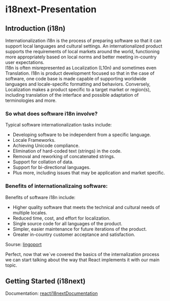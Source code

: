# i18next-Presentation

## Introduction (i18n)
Internationalization i18n is the process of preparing software so that it can support local languages and cultural settings. An internationalized product supports the requirements of local markets around the world, functioning more appropriately based on local norms and better meeting in-country user expectations.  
I18n is often misrepresented as Localization (L10n) and sometimes even Translation. I18n is product development focused so that in the case of software, one code base is made capable of supporting worldwide languages and locale-specific formatting and behaviors. Conversely, Localization makes a product specific to a target market or region(s), including translation of the interface and possible adaptation of terminologies and more.  

### So what does software i18n involve?  
Typical software internationalization tasks include:  
* Developing software to be independent from a specific language.
* Locale Frameworks.
* Achieving Unicode compliance.
* Elimination of hard-coded text (strings) in the code.
* Removal and reworking of concatenated strings.
* Support for collation of data.
* Support for bi-directional languages.
* Plus more, including issues that may be application and market specific.  

### Benefits of internationalizaing software:  
Benefits of software i18n include:  
* Higher quality software that meets the technical and cultural needs of multiple locales.
* Reduced time, cost, and effort for localization.
* Single source code for all languages of the product.
* Simpler, easier maintenance for future iterations of the product.
* Greater in-country customer acceptance and satisfaction.  

Sourse: [lingoport](https://lingoport.com/what-is-i18n/)  

Perfect, now that we´ve covered the basics of the internalization process we can start talking about the way that React implements it with our main topic.

## Getting Started (i18next) 
Documentation: [reacti18nextDocumentation](https://react.i18next.com/)  
